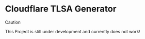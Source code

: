 # Cloudflare TLSA Generator

> [!CAUTION]
> This Project is still under development and currently does not work!